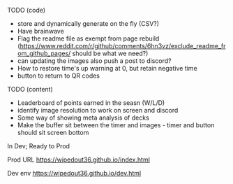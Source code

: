 TODO (code)
- store and dynamically generate on the fly (CSV?)
- Have brainwave 
- Flag the readme file as exempt from page rebuild (https://www.reddit.com/r/github/comments/6hn3vz/exclude_readme_from_github_pages/ should be what we need?)
- can updating the images also push a post to discord?
- How to restore time's up warning at 0, but retain negative time
- button to return to QR codes

TODO (content)
- Leaderboard of points earned in the seasn (W/L/D)
- identify image resolution to work on screen and discord
- Some way of showing meta analysis of decks
- Make the buffer sit between the timer and images - timer and button should sit screen bottom


In Dev; Ready to Prod


Prod URL
https://wipedout36.github.io/index.html

Dev env
https://wipedout36.github.io/dev.html